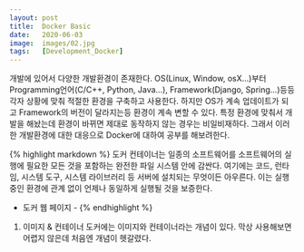 ```yaml
---
layout: post
title:  Docker Basic
date:   2020-06-03
image:  images/02.jpg
tags:   [Development_Docker]
---
```


개발에 있어서 다양한 개발환경이 존재한다. OS(Linux, Window, osX...)부터 Programming언어(C/C++, Python, Java...), Framework(Django, Spring...)등등
각자 상황에 맞춰 적절한 환경을 구축하고 사용한다.
하지만 OS가 계속 업데이트가 되고 Framework의 버전이 달라지는등 환경이 계속 변할 수 있다.
특정 환경에 맞춰서 개발을 해놨는데 환경이 바뀌면 제대로 동작하지 않는 경우는 비일비재하다. 그래서 이러한 개발환경에 대한 대응으로 Docker에 대하여 공부를 해보려한다.

{% highlight markdown %}
도커 컨테이너는 일종의 소프트웨어를 소프트웨어의 실행에 필요한 모든 것을 포함하는 완전한 파일 시스템 안에 감싼다. 여기에는 코드, 런타임, 시스템 도구, 시스템 라이브러리 등 서버에 설치되는 무엇이든 아우른다. 이는 실행 중인 환경에 관계 없이 언제나 동일하게 실행될 것을 보증한다.
- 도커 웹 페이지 -
{% endhighlight %}

1. 이미지 & 컨테이너
도커에는 이미지와 컨테이너라는 개념이 있다. 막상 사용해보면 어렵지 않은데 처음엔 개념이 헷갈렸다.